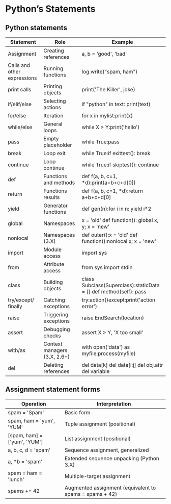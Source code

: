 # Python’s Statements

## Python statements

| Statement | Role | Example |
| --- | --- | --- |
| Assignment | Creating references | a, b = 'good', 'bad' |	
| Calls and other expressions | Running functions | log.write("spam, ham") |	
| print calls | Printing objects | print('The Killer', joke) |	
| if/elif/else | Selecting actions | if "python" in text: print(text) |	
| for/else | Iteration | for x in mylist:print(x) |	
| while/else | General loops | while X > Y:print('hello') |	
| pass | Empty placeholder | while True:pass |	
| break | Loop exit | while True:if exittest(): break |	
| continue | Loop continue | while True:if skiptest(): continue |	
| def | Functions and methods |def f(a, b, c=1, *d):print(a+b+c+d[0])|	
| return | Functions results | def f(a, b, c=1, *d):return a+b+c+d[0] |	
| yield | Generator functions | def gen(n):for i in n: yield i*2 |	
| global | Namespaces | x = 'old' def function(): global x, y; x = 'new' |	
| nonlocal | Namespaces (3.X) | def outer():x = 'old' def function():nonlocal x; x = 'new'|	
| import | Module access | import sys |	
| from | Attribute access | from sys import stdin |	
| class | Building objects | class Subclass(Superclass):staticData = [] def method(self): pass |	
| try/except/ finally | Catching exceptions | try:action()except:print('action error') |	
| raise | Triggering exceptions | raise EndSearch(location) |	
| assert | Debugging checks | assert X > Y, 'X too small' |	
| with/as | Context managers (3.X, 2.6+) | with open('data') as myfile:process(myfile) |	
| del | Deleting references | del data[k] del data[i:j] del obj.attr del variable |

## Assignment statement forms

| Operation | Interpretation |
| --- | --- |
| spam = 'Spam' | Basic form |
| spam, ham = 'yum', 'YUM' | Tuple assignment (positional) |
| [spam, ham] = ['yum', 'YUM'] | List assignment (positional) |
| a, b, c, d = 'spam' | Sequence assignment, generalized |
| a, *b = 'spam' | Extended sequence unpacking (Python 3.X) |
| spam = ham = 'lunch' | Multiple-target assignment |
| spams += 42 | Augmented assignment (equivalent to spams = spams + 42) |
